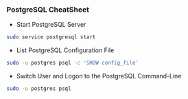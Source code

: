 ### PostgreSQL CheatSheet

- Start PostgreSQL Server
```bash
sudo service postgresql start
```

- List PostgreSQL Configuration File
```bash
sudo -u postgres psql -c 'SHOW config_file'
```

- Switch User and Logon to the PostgreSQL Command-Line
```bash
sudo -u postgres psql
```
